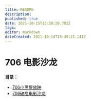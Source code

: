 ```yaml
---
title: README
description: 
published: true
date: 2021-10-15T13:28:20.702Z
tags: 
editor: markdown
dateCreated: 2021-10-14T15:49:21.141Z
---
```


# 706 电影沙龙

**目录：**
- [706小黑屋放映](706小黑屋放映.md)
- [706破格电影沙龙](706破格电影沙龙.md)